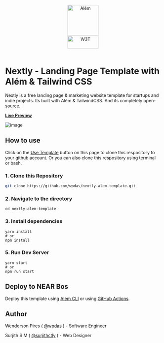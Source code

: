 <p align="center">
<a href="https://alem.dev">
 <img src="https://cdn.jsdelivr.net/gh/wpdas/alem/docs/assets/near-script-logo.png" alt="Além" width="100"/>
 </a> 
 <br>
 <a href="https://web3templates.com/?ref=nextly_github_logo">
 <img src="https://user-images.githubusercontent.com/1884712/132941531-0fdd7acf-47ca-424e-b77f-1fab2e372a37.png" alt="W3T" width="100" height="41"/>
 </a> 
 <br>
 <br>
</p>

# Nextly - Landing Page Template with Além & Tailwind CSS

Nextly is a free landing page & marketing website template for startups and indie projects. Its built with Além & TailwindCSS.
And its completely open-source.

[**Live Preview**](https://near.social/wendersonpires.near/widget/nextly-alem-template)

![image](https://user-images.githubusercontent.com/1884712/121497169-03228680-c990-11eb-975a-e77fddc43de0.png)

## How to use

Click on the [Use Template](https://github.com/wpdas/nextly-alem-template/generate) button on this page to clone this respository to your github account. Or you can also clone this respository using terminal or bash.

### 1\. Clone this Repository

```bash
git clone https://github.com/wpdas/nextly-alem-template.git
```

### 2\. Navigate to the directory

```
cd nextly-alem-template
```

### 3\. Install dependencies

```
yarn install
# or
npm install
```

### 5\. Run Dev Server

```
yarn start
# or
npm run start
```

## Deploy to NEAR Bos

Deploy this template using [Além CLI](https://alem.dev/?path=cli) or using [GitHub Actions](https://alem.dev/?path=deploying-with-github-actions).

## Author

Wenderson Pires ( [@wpdas](https://www.linkedin.com/in/wenderson-pires-silva/) ) - Software Engineer

Surjith S M ( [@surjithctly](https://surjithctly.in/) ) - Web Designer
